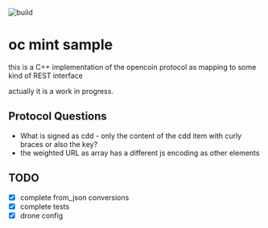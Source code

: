 ![build](https://github.com/OpenCoin/oc-mint-cpp/actions/workflows/cmake.yaml/badge.svg)

# oc mint sample

this is a C++ implementation of the opencoin protocol 
as mapping to some kind of REST interface 

actually it is a work in progress.

## Protocol Questions

- What is signed as cdd - only the content of the cdd item with curly braces 
or also the key?
- the weighted URL as array has a different js encoding as other elements

## TODO

- [x] complete from_json conversions
- [x] complete tests
- [x] drone config
